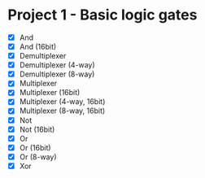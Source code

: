 # Project 1 - Basic logic gates

- [x] And
- [x] And (16bit)
- [x] Demultiplexer
- [x] Demultiplexer (4-way)
- [x] Demultiplexer (8-way)
- [x] Multiplexer
- [x] Multiplexer (16bit)
- [x] Multiplexer (4-way, 16bit)
- [x] Multiplexer (8-way, 16bit)
- [x] Not
- [x] Not (16bit)
- [x] Or
- [x] Or (16bit)
- [x] Or (8-way)
- [x] Xor